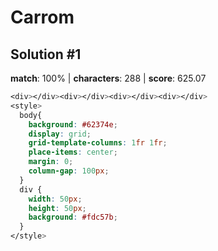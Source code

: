 # Carrom

## Solution #1

**match**: 100% | **characters**: 288 | **score**: 625.07

```css
<div></div><div></div><div></div><div></div>
<style>
  body{
    background: #62374e;
    display: grid;
    grid-template-columns: 1fr 1fr;
    place-items: center;
    margin: 0;
    column-gap: 100px;
  }
  div {
    width: 50px;
    height: 50px;
    background: #fdc57b;
  }
</style>
```

